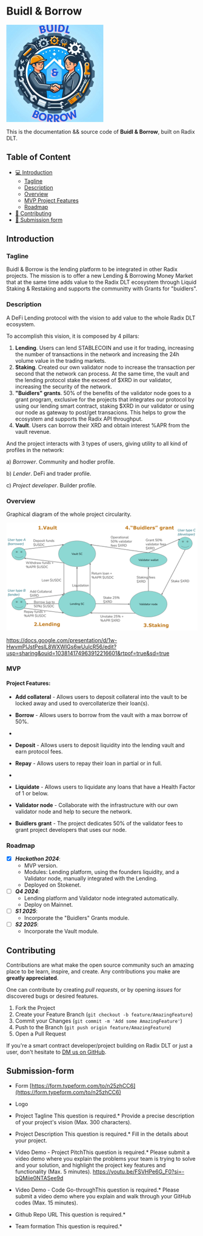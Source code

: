 # Buidl & Borrow

![](./public/images/Buidl_n_borrow_logo_mini.png)

This is the documentation && source code of **Buidl & Borrow**, built on Radix DLT.

## Table of Content

  * [💻 Introduction](#Introduction)
     + [Tagline](#Tagline)
     + [Description](#Description)
     + [Overview](#Overview)
     + [MVP Project Features](#MVP)
     + [Roadmap](#Roadmap)
  * [👥 Contributing](#Contributing)
  * [🚀 Submission form](#Submission-form)
    
## Introduction

### Tagline

Buidl & Borrow is the lending platform to be integrated in other Radix projects. The mission is to offer a new Lending & Borrowing Money Market that at the same time adds value to the Radix DLT ecosystem through Liquid Staking & Restaking and supports the communitty with Grants for "buidlers".

### Description

A DeFi Lending protocol with the vision to add value to the whole Radix DLT ecosystem.

To accomplish this vision, it is composed by 4 pillars:
 
 1. **Lending**. Users can lend STABLECOIN and use it for trading, increasing the number of transactions in the network and increasing the 24h volume value in the trading markets.
 2. **Staking**. Created our own validator node to increase the transaction per second that the network can process. At the same time, the vault and the lending protocol stake the exceed of $XRD in our validator, increasing the security of the network.
 3. **"Buidlers" grants**. 50% of the benefits of the validator node goes to a grant program, exclusive for the projects that integrates our protocol by using our lending smart contract, staking $XRD in our validator or using our node as gateway to post/get transacions. This helps to grow the ecosystem and supports the Radix API throughput.
 4. **Vault**. Users can borrow their XRD and obtain interest %APR from the vault revenue.

And the project interacts with 3 types of users, giving utility to all kind of profiles in the network:

a) _Borrower_. Community and hodler profile.
 
b) _Lender_. DeFi and trader profile.
 
c) _Project developer_. Builder profile.
 

### Overview

Graphical diagram of the whole project circularity.

![](./public/images/Buidl_n_borrow_process.png)

https://docs.google.com/presentation/d/1w-HwvmPlJstPeslL8WXWIGs6wUulcR56/edit?usp=sharing&ouid=103814174963912216601&rtpof=true&sd=true


### MVP
#### Project Features:

* **Add collateral** - Allows users to deposit collateral into the vault to be locked away and used to overcollaterize their loan(s).
* **Borrow** - Allows users to borrow from the vault with a max borrow of 50%.
* 
* **Deposit** - Allows users to deposit liquidity into the lending vault and earn protocol fees.
* **Repay** - Allows users to repay their loan in partial or in full.
* 
* **Liquidate** - Allows users to liquidate any loans that have a Health Factor of 1 or below.

* **Validator node** - Collaborate with the infrastructure with our own validator node and help to secure the network.
* **Buidlers grant** - The project dedicates 50% of the validator fees to grant project developers that uses our node.

  
### Roadmap

- [x] ***Hackathon 2024***:
   - MVP version.
   - Modules: Lending platform, using the founders liquidity, and a Validator node, manually integrated with the Lending.
   - Deployed on Stokenet.
- [ ] ***Q4 2024***:
   - Lending platform and Validator node integrated automatically.
   - Deploy on Mainnet.
- [ ] ***S1 2025***:
   - Incorporate the "Buidlers" Grants module.
- [ ] ***S2 2025***:
   - Incorporate the Vault module.


## Contributing

Contributions are what make the open source community such an amazing place to be learn, inspire, and create. Any contributions you make are **greatly appreciated**.

One can contribute by creating _pull requests_, or by opening _issues_ for discovered bugs or desired features.

1. Fork the Project
2. Create your Feature Branch (`git checkout -b feature/AmazingFeature`)
3. Commit your Changes (`git commit -m 'Add some AmazingFeature'`)
4. Push to the Branch (`git push origin feature/AmazingFeature`)
5. Open a Pull Request

If you're a smart contract developer/project building on Radix DLT or just a user, don't hesitate to [DM us on GitHub]([https://github.com/IvanBodnarash/buidl-n-borrow-dapp]).

## Submission-form

- Form
[https://form.typeform.com/to/n25zhCC6](https://form.typeform.com/to/n25zhCC6)

 - Logo

 - Project Tagline This question is required.*
Provide a precise description of your project's vision (Max. 300 characters).

 - Project Description This question is required.*
Fill in the details about your project.

 - Video Demo - Project PitchThis question is required.*
Please submit a video demo where you explain the problems your team is trying to solve and your solution, and highlight the project key features and functionality (Max. 5 minutes).
https://youtu.be/FSVHPe6G_F0?si=-bQMiie0NTASee9d

 - Video Demo - Code Go-throughThis question is required.*
Please submit a video demo where you explain and walk through your GitHub codes (Max. 15 minutes).

 - Github Repo URL This question is required.*

 - Team formation This question is required.*

